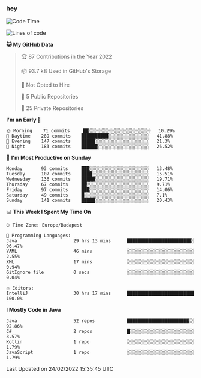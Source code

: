 ### hey

<!--START_SECTION:waka-->
![Code Time](http://img.shields.io/badge/Code%20Time-587%20hrs%2054%20mins-blue)

![Lines of code](https://img.shields.io/badge/From%20Hello%20World%20I%27ve%20Written-445%20Thousand%20lines%20of%20code-blue)

**🐱 My GitHub Data** 

> 🏆 87 Contributions in the Year 2022
 > 
> 📦 93.7 kB Used in GitHub's Storage 
 > 
> 🚫 Not Opted to Hire
 > 
> 📜 5 Public Repositories 
 > 
> 🔑 25 Private Repositories  
 > 
**I'm an Early 🐤** 

```text
🌞 Morning    71 commits     ██░░░░░░░░░░░░░░░░░░░░░░░   10.29% 
🌆 Daytime    289 commits    ██████████░░░░░░░░░░░░░░░   41.88% 
🌃 Evening    147 commits    █████░░░░░░░░░░░░░░░░░░░░   21.3% 
🌙 Night      183 commits    ██████░░░░░░░░░░░░░░░░░░░   26.52%

```
📅 **I'm Most Productive on Sunday** 

```text
Monday       93 commits     ███░░░░░░░░░░░░░░░░░░░░░░   13.48% 
Tuesday      107 commits    ████░░░░░░░░░░░░░░░░░░░░░   15.51% 
Wednesday    136 commits    █████░░░░░░░░░░░░░░░░░░░░   19.71% 
Thursday     67 commits     ██░░░░░░░░░░░░░░░░░░░░░░░   9.71% 
Friday       97 commits     ███░░░░░░░░░░░░░░░░░░░░░░   14.06% 
Saturday     49 commits     █░░░░░░░░░░░░░░░░░░░░░░░░   7.1% 
Sunday       141 commits    █████░░░░░░░░░░░░░░░░░░░░   20.43%

```


📊 **This Week I Spent My Time On** 

```text
⌚︎ Time Zone: Europe/Budapest

💬 Programming Languages: 
Java                     29 hrs 13 mins      ████████████████████████░   96.47% 
YAML                     46 mins             ░░░░░░░░░░░░░░░░░░░░░░░░░   2.55% 
XML                      17 mins             ░░░░░░░░░░░░░░░░░░░░░░░░░   0.94% 
GitIgnore file           0 secs              ░░░░░░░░░░░░░░░░░░░░░░░░░   0.04%

🔥 Editors: 
IntelliJ                 30 hrs 17 mins      █████████████████████████   100.0%

```

**I Mostly Code in Java** 

```text
Java                     52 repos            ███████████████████████░░   92.86% 
C#                       2 repos             █░░░░░░░░░░░░░░░░░░░░░░░░   3.57% 
Kotlin                   1 repo              ░░░░░░░░░░░░░░░░░░░░░░░░░   1.79% 
JavaScript               1 repo              ░░░░░░░░░░░░░░░░░░░░░░░░░   1.79%

```



 Last Updated on 24/02/2022 15:35:45 UTC
<!--END_SECTION:waka-->
